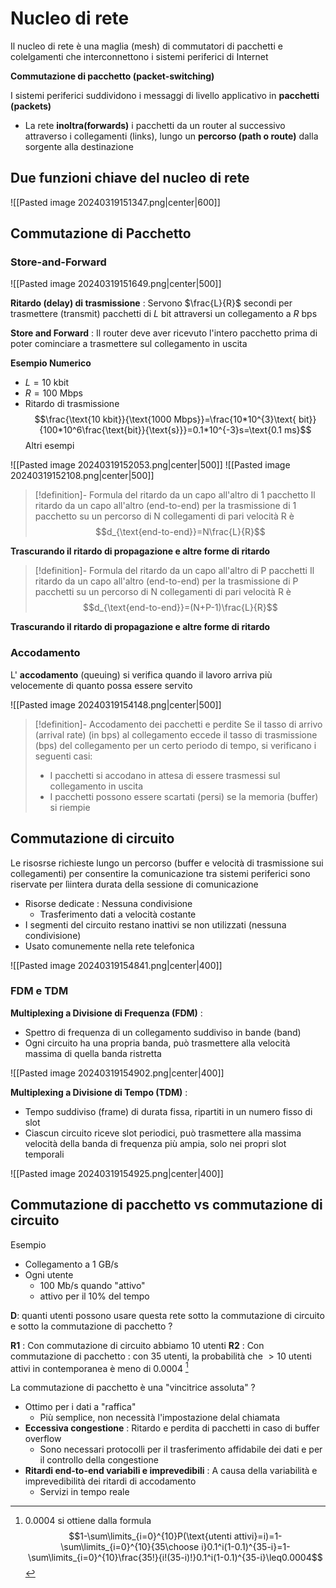 # Nucleo di rete

Il nucleo di rete è una maglia (mesh) di commutatori di pacchetti e colelgamenti che interconnettono i sistemi periferici di Internet

**Commutazione di pacchetto (packet-switching)**

I sistemi periferici suddividono i messaggi di livello applicativo in **pacchetti (packets)**
- La rete **inoltra(forwards)** i pacchetti da un router al successivo attraverso i collegamenti (links), lungo un **percorso (path o route)** dalla sorgente alla destinazione

## Due funzioni chiave del nucleo di rete

![[Pasted image 20240319151347.png|center|600]]

## Commutazione di Pacchetto

### Store-and-Forward

![[Pasted image 20240319151649.png|center|500]]

**Ritardo (delay) di trasmissione** : Servono $\frac{L}{R}$ secondi per trasmettere (transmit) pacchetti di $L$ bit attraversi un collegamento a $R$ bps

**Store and Forward** : Il router deve aver ricevuto l'intero pacchetto prima di poter cominciare a trasmettere sul collegamento in uscita

**Esempio Numerico**

- $L=10$ kbit
- $R=100$ Mbps
- Ritardo di trasmissione $$\frac{\text{10 kbit}}{\text{1000 Mbps}}=\frac{10*10^{3}\text{ bit}}{100*10^6\frac{\text{bit}}{\text{s}}}=0.1*10^{-3}s=\text{0.1 ms}$$
Altri esempi

![[Pasted image 20240319152053.png|center|500]]
![[Pasted image 20240319152108.png|center|500]]

>[!definition]- Formula del ritardo da un capo all'altro di 1 pacchetto
>Il ritardo da un capo all'altro (end-to-end) per la trasmissione di 1 pacchetto su un percorso di N collegamenti di pari velocità R è $$d_{\text{end-to-end}}=N\frac{L}{R}$$

**Trascurando il ritardo di propagazione e altre forme di ritardo**

>[!definition]- Formula del ritardo da un capo all'altro di P pacchetti
>Il ritardo da un capo all'altro (end-to-end) per la trasmissione di P pacchetti su un percorso di N collegamenti di pari velocità R è $$d_{\text{end-to-end}}=(N+P-1)\frac{L}{R}$$

**Trascurando il ritardo di propagazione e altre forme di ritardo**

### Accodamento

L' **accodamento** (queuing) si verifica quando il lavoro arriva più velocemente di quanto possa essere servito

![[Pasted image 20240319154148.png|center|500]]

>[!definition]- Accodamento dei pacchetti e perdite
>Se il tasso di arrivo (arrival rate) (in bps) al collegamento eccede il tasso di trasmissione (bps) del collegamento per un certo periodo di tempo, si verificano i seguenti casi:
>- I pacchetti si accodano in attesa di essere trasmessi sul collegamento in uscita
>- I pacchetti possono essere scartati (persi) se la memoria (buffer) si riempie

## Commutazione di circuito

Le risosrse richieste lungo un percorso (buffer e velocità di trasmissione sui collegamenti) per consentire la comunicazione tra sistemi periferici sono riservate per lìintera durata della sessione di comunicazione

- Risorse dedicate : Nessuna condivisione
	- Trasferimento dati a velocità costante
- I segmenti del circuito restano inattivi se non utilizzati (nessuna condivisione)
- Usato comunemente nella rete telefonica

![[Pasted image 20240319154841.png|center|400]]

### FDM e TDM

**Multiplexing a Divisione di Frequenza (FDM)** :
- Spettro di frequenza di un collegamento suddiviso in bande (band)
- Ogni circuito ha una propria banda, può trasmettere alla velocità massima di quella banda ristretta

![[Pasted image 20240319154902.png|center|400]]

**Multiplexing a Divisione di Tempo (TDM)** :
- Tempo suddiviso (frame) di durata fissa, ripartiti in un numero fisso di slot
- Ciascun circuito riceve slot periodici, può trasmettere alla massima velocità della banda di frequenza più ampia, solo nei propri slot temporali

![[Pasted image 20240319154925.png|center|400]]

## Commutazione di pacchetto vs commutazione di circuito

Esempio
- Collegamento a 1 GB/s
- Ogni utente
	- 100 Mb/s quando "attivo"
	- attivo per il $10\%$ del tempo

**D**: quanti utenti possono usare questa rete sotto la commutazione di circuito e sotto la commutazione di pacchetto ?

**R1** : Con commutazione di circuito abbiamo 10 utenti
**R2** : Con commutazione di pacchetto : con 35 utenti, la probabilità che $\gt 10$ utenti attivi in contemporanea è meno di $0.0004$ [^1]

La commutazione di pacchetto è una "vincitrice assoluta" ?

- Ottimo per i dati a "raffica"
	- Più semplice, non necessità l'impostazione delal chiamata
- **Eccessiva congestione** : Ritardo e perdita di pacchetti in caso di buffer overflow
	- Sono necessari protocolli per il trasferimento affidabile dei dati e per il controllo della congestione
- **Ritardi end-to-end variabili e imprevedibili** : A causa della variabilità e imprevedibilità dei ritardi di accodamento
	- Servizi in tempo reale

[^1]: 0.0004 si ottiene dalla formula $$1-\sum\limits_{i=0}^{10}P(\text{utenti attivi}=i)=1-\sum\limits_{i=0}^{10}{35\choose i}0.1^i(1-0.1)^{35-i}=1-\sum\limits_{i=0}^{10}\frac{35!}{i!(35-i)!}0.1^i(1-0.1)^{35-i}\leq0.0004$$